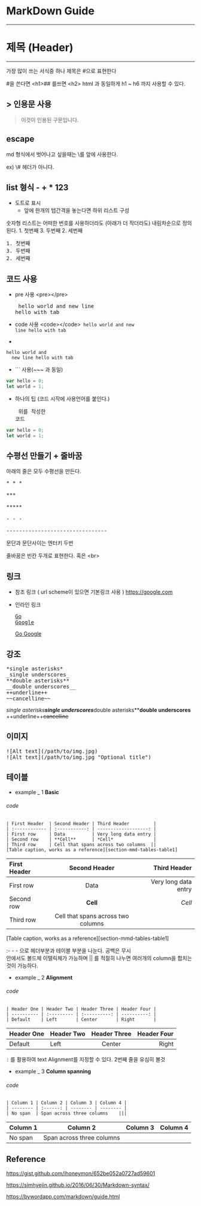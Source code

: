 MarkDown Guide
==============

---

제목 (Header)
=============

---

가장 많이 쓰는 서식중 하나 제목은 #으로 표현한다

\#을 쓴다면 \<h1>\## 를쓰면 \<h2> html 과 동일하게 h1 ~ h6 까지 사용할 수 있다.

\> 인용문 사용
--------------

> 이것이 인용된 구문입니다.

escape
------

md 형식에서 벗어나고 싶을때는 \를 앞에 사용한다.

ex) \\# 헤더가 아니다.

list 형식 - + * 123
-------------------

-	도트로 표시
	-	앞에 한개의 텝간격을 놓는다면 하위 리스트 구성

숫자형 리스트는 어떠한 번호를 사용하더라도 (아래가 더 작더라도) 내림차순으로 정의된다. 1. 첫번째 3. 두번째 2. 세번째

<pre>
1. 첫번째
3. 두번째
2. 세번째
</pre>

코드 사용
---------

-	pre 사용 \<pre>\</pre><pre> hello world and new line hello with tab </pre>

-	code 사용 \<code>\</code><code> hello world and new line hello with tab </code><br>

-	~~~ 사용 (끝 부분에도 ~~~ 를 사용해야 한다. )

```
hello world and
  new line hello with tab
```

-	\`\`` 사용(~~~ 과 동일)

```js
var hello = 0;
let world = 1;
```

-	하나의 팁 (코드 시작에 사용언어를 붙인다.)<pre> 위를 작성한 코드

```js
var hello = 0;
let world = 1;
```

</pre>

수평선 만들기 + 줄바꿈
----------------------

아래의 줄은 모두 수평선을 만든다.

<pre>
* * *

***

*****

- - -

--------------------------------
</pre>  

문단과 문단사이는 엔터키 두번

줄바꿈은 빈칸 두개로 표현한다. 혹은 \<br>

링크
----

-	참조 링크 ( url scheme이 있으면 기본링크 사용 ) https://google.com

-	인라인 링크<pre>[Go Google](https://google.com)</pre>[Go Google](https://google.com)

강조
----

<pre>
*single asterisks*
_single underscores_
**double asterisks**
__double underscores__
++underline++
~~cancelline~~
</pre>

*single asterisks**single underscores***double asterisks*\***double underscores** ++underline++~~cancelline~~

이미지
------

<pre>
![Alt text](/path/to/img.jpg)
![Alt text](/path/to/img.jpg "Optional title")
</pre>

테이블
------

-	example _ 1
**Basic**

###### code

```
| First Header  | Second Header | Third Header         |
| :------------ | :-----------: | -------------------: |
| First row     | Data          | Very long data entry |
| Second row    | **Cell**      | *Cell*               |
| Third row     | Cell that spans across two columns  ||
[Table caption, works as a reference][section-mmd-tables-table1]
```

| First Header | Second Header                      | Third Header         |
|:-------------|:----------------------------------:|---------------------:|
| First row    |                Data                | Very long data entry |
| Second row   |              **Cell**              |               *Cell* |
| Third row    | Cell that spans across two columns                       ||

[Table caption, works as a reference][section-mmd-tables-table1]

:- - - 으로 헤더부분과 테이블 부분을 나눈다. 공백은 무시 <br> 안에서도 볼드체 이탤릭체가 가능하며 || 를 적절히 나누면 여러개의 column을 합치는것이 가능하다.

-	example _ 2
**Alignment**

###### code

```
| Header One | Header Two | Header Three | Header Four |
| ---------- | :--------- | :----------: | ----------: |
| Default    | Left       | Center       | Right       |
```

| Header One | Header Two | Header Three | Header Four |
|------------|:-----------|:------------:|------------:|
| Default    | Left       |    Center    |       Right |

`:` 를 활용하여 text Alignment를 지정할 수 있다. 2번째 줄을 유심히 볼것

-	example _ 3
**Column spanning**

###### code

```
| Column 1 | Column 2 | Column 3 | Column 4 |
| -------- | :------: | -------- | -------- |
| No span  | Span across three columns    |||
```

| Column 1 | Column 2                  | Column 3 | Column 4 |
|----------|:-------------------------:|----------|----------|
| No span  | Span across three columns                     |||

Reference
---------

https://gist.github.com/ihoneymon/652be052a0727ad59601

https://simhyejin.github.io/2016/06/30/Markdown-syntax/

https://bywordapp.com/markdown/guide.html
